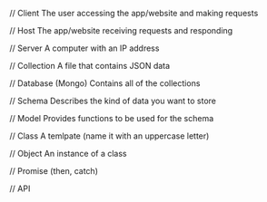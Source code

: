 // Client
The user accessing the app/website and making requests

// Host
The app/website receiving requests and responding

// Server
A computer with an IP address

// Collection
A file that contains JSON data

// Database (Mongo)
Contains all of the collections

// Schema
Describes the kind of data you want to store

// Model
Provides functions to be used for the schema

// Class
A temlpate (name it with an uppercase letter)

// Object
An instance of a class

// Promise (then, catch)

// API
